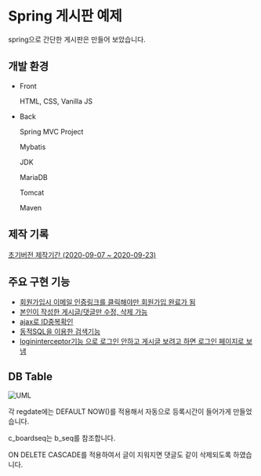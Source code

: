 # Spring 게시판 예제 

spring으로 간단한 게시판은 만들어 보았습니다.

## 개발 환경

- Front

  HTML, CSS, Vanilla JS

- Back

  Spring MVC Project

  Mybatis

  JDK

  MariaDB

  Tomcat

  Maven

## 제작 기록

[초기버전 제작기간 (2020-09-07 ~ 2020-09-23)](/Diary/initsetting.md)

## 주요 구현 기능

- [회원가입시 이메일 인증링크를 클릭해야만 회원가입 완료가 됨](/Diary/emailCheck.md)
- [본인이 작성한 게시글/댓글만 수정, 삭제 가능](/Diary/modifyAndDelete.md)
- [ajax로 ID중복확인](/Diary/idDoubleCheck.md)
- [동적SQL을 이용한 검색기능](/Diary/dynamicSQL.md)
- [logininterceptor기능 으로 로그인 안하고 게시글 보려고 하면 로그인 페이지로 보냄](/Diary/loginInterceptor.md)

## DB Table

![UML](https://user-images.githubusercontent.com/47135267/97111652-69b9a380-1723-11eb-8f45-fda8b6125977.png)



각 regdate에는 DEFAULT NOW()를 적용해서 자동으로 등록시간이 들어가게 만들었습니다.

c_boardseq는 b_seq를 참조합니다.

ON DELETE CASCADE를 적용하여서 글이 지워지면 댓글도 같이 삭제되도록 하였습니다.

